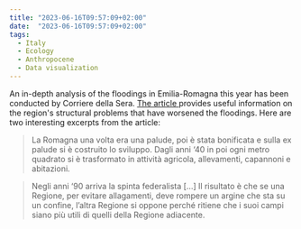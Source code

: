 ```yaml
---
title: "2023-06-16T09:57:09+02:00"
date:  "2023-06-16T09:57:09+02:00"
tags:
  - Italy
  - Ecology
  - Anthropocene
  - Data visualization
---
```


An in-depth analysis of the floodings in Emilia-Romagna this year has been conducted by Corriere della Sera. [The article ](http://archive.today/2023.06.16-075157/https://www.corriere.it/dataroom-milena-gabanelli/alluvione-romagna-chi-colpa/1970fa00-0842-11ee-a989-87347ad1e4a3-va.shtml?refresh_ce-cp=) provides useful information on the region's structural problems that have worsened the floodings. Here are two interesting excerpts from the article:

> La Romagna una volta era una palude, poi è stata bonificata e sulla ex palude si è costruito lo sviluppo. Dagli anni ‘40 in poi ogni metro quadrato si è trasformato in attività agricola, allevamenti, capannoni e abitazioni.

> Negli anni ‘90 arriva la spinta federalista [...] Il risultato è che se una Regione, per evitare allagamenti, deve rompere un argine che sta su un confine, l’altra Regione si oppone perché ritiene che i suoi campi siano più utili di quelli della Regione adiacente.
